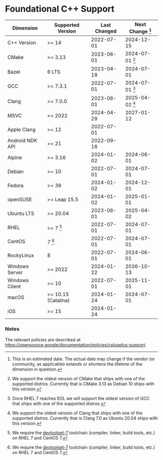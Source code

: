 # Foundational C++ Support

| Dimension       | Supported Version      | Last Changed | Next Change [^next-change] |
|-----------------|------------------------|--------------|-------------|
| C++ Version     | >= 14                  | 2022-07-01   | 2024-12-15  |
| CMake           | >= 3.13                | 2023-06-01   | 2024-07-01 [^cmake] |
| Bazel           | 6 LTS                  | 2023-04-18   | 2024-07-01  |
| GCC             | >= 7.3.1               | 2022-07-01   | 2024-07-01 [^gcc] |
| Clang           | >= 7.0.0               | 2023-06-01   | 2025-04-02 [^clang] |
| MSVC            | >= 2022                | 2024-04-29   | 2027-01-12  |
| Apple Clang     | >= 12                  | 2022-07-01   | |
| Android NDK API | == 21                  | 2022-09-18   | |
| Alpine          | >= 3.16                | 2024-01-02   | 2024-06-01 |
| Debian          | >= 10                  | 2022-07-01   | 2024-07-01 |
| Fedora          | >= 39                  | 2024-01-02   | 2024-12-01 |
| openSUSE        | >= Leap 15.5           | 2024-01-02   | 2025-01-01 |
| Ubuntu LTS      | >= 20.04               | 2023-06-01   | 2025-04-02 |
| RHEL            | >= 7 [^rhel-7]         | 2022-07-01   | 2024-07-01 |
| CentOS          | 7 [^rhel-7]            | 2022-07-01   | 2024-07-01 |
| RockyLinux      | 8                      | 2022-07-01   | 2024-06-01 |
| Windows Server  | >= 2022                | 2024-01-22   | 2026-10-13 |
| Windows Client  | >= 10                  | 2022-07-01   | 2025-11-01 |
| macOS           | >= 10.15 (Catalina)    | 2024-01-24   | 2024-07-01 |
| iOS             | >= 15                  | 2024-01-24   | |

[^next-change]: This is an estimated date. The actual date may change if the
vendor (or community, as applicable) extends or shortens the lifetime of the
dimension in question.

[^rhel-7]: We require the [devtoolset-7] toolchain (compiler, linker, build
tools, etc.) on RHEL 7 and CentOS 7.

[^cmake]: We support the oldest version of CMake that ships with one of the
supported distros. Currently that is CMake 3.13 as Debian 10 ships with this
version.

[^gcc]: Once RHEL 7 reaches EOL we will support the oldest version of GCC
that ships with one of the supported distros.

[^clang]: We support the oldest version of Clang that ships with one of the
supported distros. Currently that is Clang 7.0 as Ubuntu 20.04 ships with
this version.

### Notes

The relevant policies are described at https://opensource.google/documentation/policies/cplusplus-support.

[devtoolset-7]: https://www.softwarecollections.org/en/scls/rhscl/devtoolset-7/
